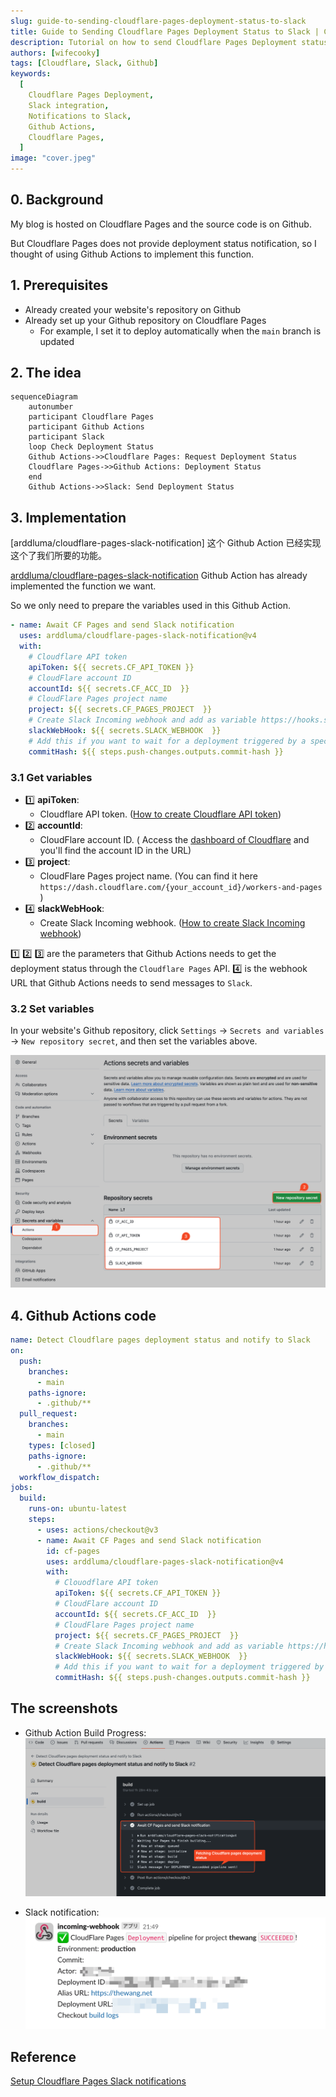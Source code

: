 ```yaml
---
slug: guide-to-sending-cloudflare-pages-deployment-status-to-slack
title: Guide to Sending Cloudflare Pages Deployment Status to Slack | Cloudflare Pages
description: Tutorial on how to send Cloudflare Pages Deployment status to Slack using Github Actions.
authors: [wifecooky]
tags: [Cloudflare, Slack, Github]
keywords:
  [
    Cloudflare Pages Deployment,
    Slack integration,
    Notifications to Slack,
    Github Actions,
    Cloudflare Pages,
  ]
image: "cover.jpeg"
---
```


## 0. Background

My blog is hosted on Cloudflare Pages and the source code is on Github.

But Cloudflare Pages does not provide deployment status notification, so I thought of using Github Actions to implement this function.

## 1. Prerequisites

- Already created your website's repository on Github
- Already set up your Github repository on Cloudflare Pages
  - For example, I set it to deploy automatically when the `main` branch is updated

## 2. The idea

```mermaid
sequenceDiagram
    autonumber
    participant Cloudflare Pages
    participant Github Actions
    participant Slack
    loop Check Deployment Status
    Github Actions->>Cloudflare Pages: Request Deployment Status
    Cloudflare Pages->>Github Actions: Deployment Status
    end
    Github Actions->>Slack: Send Deployment Status
```

## 3. Implementation

[arddluma/cloudflare-pages-slack-notification] 这个 Github Action 已经实现这个了我们所要的功能。

[arddluma/cloudflare-pages-slack-notification](https://github.com/arddluma/cloudflare-pages-slack-notification) Github Action has already implemented the function we want.

So we only need to prepare the variables used in this Github Action.

```yaml
- name: Await CF Pages and send Slack notification
  uses: arddluma/cloudflare-pages-slack-notification@v4
  with:
    # Cloudflare API token
    apiToken: ${{ secrets.CF_API_TOKEN }}
    # CloudFlare account ID
    accountId: ${{ secrets.CF_ACC_ID  }}
    # CloudFlare Pages project name
    project: ${{ secrets.CF_PAGES_PROJECT  }}
    # Create Slack Incoming webhook and add as variable https://hooks.slack.com/...
    slackWebHook: ${{ secrets.SLACK_WEBHOOK  }}
    # Add this if you want to wait for a deployment triggered by a specfied commit
    commitHash: ${{ steps.push-changes.outputs.commit-hash }}
```

### 3.1 Get variables

- 1️⃣ **apiToken**:
  - Cloudflare API token. ([How to create Cloudflare API token](https://dash.cloudflare.com/profile/api-tokens))
- 2️⃣ **accountId**:
  - CloudFlare account ID. ( Access the [dashboard of Cloudflare](https://dash.cloudflare.com/) and you'll find the account ID in the URL)
- 3️⃣ **project**:
  - CloudFlare Pages project name. (You can find it here `https://dash.cloudflare.com/{your_account_id}/workers-and-pages` )
- 4️⃣ **slackWebHook**:
  - Create Slack Incoming webhook. ([How to create Slack Incoming webhook](https://api.slack.com/messaging/webhooks))

1️⃣ 2️⃣ 3️⃣ are the parameters that Github Actions needs to get the deployment status through the `Cloudflare Pages` API.
4️⃣ is the webhook URL that Github Actions needs to send messages to `Slack`.

### 3.2 Set variables

In your website's Github repository, click `Settings` -> `Secrets and variables` -> `New repository secret`, and then set the variables above.

![img](guide-to-sending-cloudflare-pages-deployment-status-to-slack.png)

## 4. Github Actions code

```yaml {19-33} title="github/workflows/cloudflare-pages.yml" showLineNumbers=true
name: Detect Cloudflare pages deployment status and notify to Slack
on:
  push:
    branches:
      - main
    paths-ignore:
      - .github/**
  pull_request:
    branches:
      - main
    types: [closed]
    paths-ignore:
      - .github/**
  workflow_dispatch:
jobs:
  build:
    runs-on: ubuntu-latest
    steps:
      - uses: actions/checkout@v3
      - name: Await CF Pages and send Slack notification
        id: cf-pages
        uses: arddluma/cloudflare-pages-slack-notification@v4
        with:
          # Clouodflare API token
          apiToken: ${{ secrets.CF_API_TOKEN }}
          # CloudFlare account ID
          accountId: ${{ secrets.CF_ACC_ID  }}
          # CloudFlare Pages project name
          project: ${{ secrets.CF_PAGES_PROJECT  }}
          # Create Slack Incoming webhook and add as variable https://hooks.slack.com/...
          slackWebHook: ${{ secrets.SLACK_WEBHOOK  }}
          # Add this if you want to wait for a deployment triggered by a specfied commit
          commitHash: ${{ steps.push-changes.outputs.commit-hash }}
```

## The screenshots

- Github Action Build Progress:
  ![img](github-actions-progress.png)

- Slack notification:
  ![img](slack-notification.png)

## Reference

[Setup Cloudflare Pages Slack notifications](https://ardd.cloud/setup-cloudflare-pages-slack-notifications)
